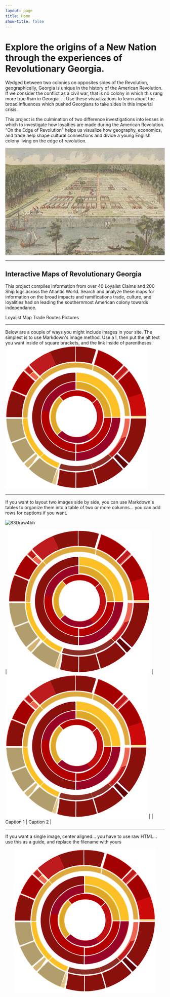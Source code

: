 ```yaml
---
layout: page
title: Home
show-title: false
---
```


# **Explore the origins of a New Nation through the experiences of Revolutionary Georgia.**

Wedged between two colonies on opposites sides of the Revolution, geographically, Georgia is unique in the history of the American Revolution. If we consider the conflict as a civil war, that is no colony in which this rang more true than in Georgia. . .  Use these visualizations to learn about the broad influences which pushed Georgians to take sides in this imperial crisis. 

This project is the culmination of two difference investigations into lenses in which to investigate how loyalties are made during the American Revolution. “On the Edge of Revolution” helps us visualize how geography, economics, and trade help shape cultural connections and divide a young English colony living on the edge of revolution. 

![View of Savannah as it stood the 29th March,1734](assets/img/Savannah.jpg)

---

## **Interactive Maps of Revolutionary Georgia**
This project compiles information from over 40 Loyalist Claims and 200 Ship logs across the Atlantic World. Search and analyze these maps for information on the broad impacts and ramifications trade, culture, and loyalities had on leading the southernmost American colony towards independance.

Loyalist Map     Trade Routes     Pictures 

---

Below are a couple of ways you might include images in your site. The simplest is to use Markdown's image method. Use a !, then put the alt text you want inside of square brackets, and the link inside of parentheses.
![This is the alt text that will appear on mouseover](assets/img/bcds-logo.webp)

---

If you want to layout two images side by side, you can use Markdown's tables to organize them into a table of two or more columns... you can add rows for captions if you want.


![83Draw4bh](https://github.com/user-attachments/assets/47e11e78-2965-4ce3-ad9a-56ca8929145d)

| ![BCDS Logo](assets/img/bcds-logo.webp) | ![BCDS Logo](assets/img/bcds-logo.webp) |
| Caption 1 | Caption 2 |

---

If you want a single image, center aligned... you have to use raw HTML... use this as a guide, and replace the filename with yours

<p align="center">
    <img src="assets/img/bcds-logo.webp" />
</p>
